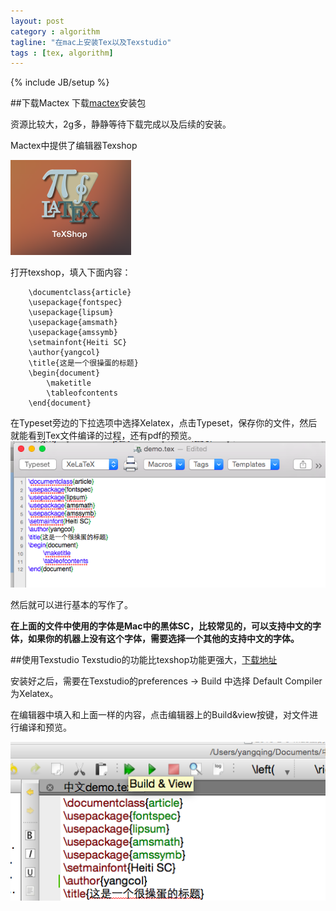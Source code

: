 ```yaml
---
layout: post
category : algorithm
tagline: "在mac上安装Tex以及Texstudio"
tags : [tex, algorithm]
---
```

{% include JB/setup %}

##下载Mactex
下载[mactex](http://www.mactex.com/)安装包

资源比较大，2g多，静静等待下载完成以及后续的安装。

Mactex中提供了编辑器Texshop
	

![Texshop](/public/img/texshop.png)

打开texshop，填入下面内容：

		\documentclass{article}
		\usepackage{fontspec}
		\usepackage{lipsum}
		\usepackage{amsmath}
		\usepackage{amssymb}
		\setmainfont{Heiti SC}
		\author{yangcol}
		\title{这是一个很操蛋的标题}
		\begin{document}
			\maketitle
			\tableofcontents
		\end{document}

在Typeset旁边的下拉选项中选择Xelatex，点击Typeset，保存你的文件，然后就能看到Tex文件编译的过程，还有pdf的预览。
![Texshopdemo](/public/img/texshop_demo_config.png)

然后就可以进行基本的写作了。

**在上面的文件中使用的字体是Mac中的黑体SC，比较常见的，可以支持中文的字体，如果你的机器上没有这个字体，需要选择一个其他的支持中文的字体。**

##使用Texstudio
Texstudio的功能比texshop功能更强大，[下载地址](http://texstudio.sourceforge.net/)

安装好之后，需要在Texstudio的preferences -> Build 中选择 Default Compiler为Xelatex。

在编辑器中填入和上面一样的内容，点击编辑器上的Build&view按键，对文件进行编译和预览。

![Build&view](/public/img/texstudio_demo_build_view.png)



